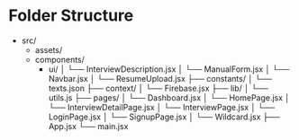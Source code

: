 # Folder Structure
  - src/
    - assets/
    - components/
        - ui/
│   └── InterviewDescription.jsx
│   └── ManualForm.jsx
│   └── Navbar.jsx
│   └── ResumeUpload.jsx
├── constants/
│   └── texts.json
├── context/
│   └── Firebase.jsx
├── lib/
│   └── utils.js
├── pages/
│   └── Dashboard.jsx
│   └── HomePage.jsx
│   └── InterviewDetailPage.jsx
│   └── InterviewPage.jsx
│   └── LoginPage.jsx
│   └── SignupPage.jsx
│   └── Wildcard.jsx
├── App.jsx
└── main.jsx
